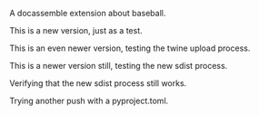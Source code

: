 A docassemble extension about baseball.

This is a new version, just as a test.

This is an even newer version, testing the twine upload process.

This is a newer version still, testing the new sdist process.

Verifying that the new sdist process still works.

Trying another push with a pyproject.toml.